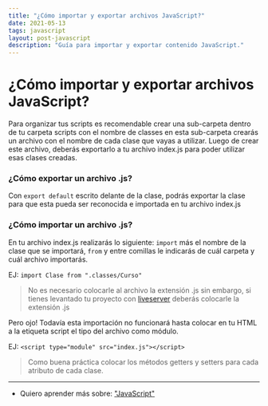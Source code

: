 ```yaml
---
title: "¿Cómo importar y exportar archivos JavaScript?"
date: 2021-05-13
tags: javascript
layout: post-javascript
description: "Guía para importar y exportar contenido JavaScript."
---
```


# ¿Cómo importar y exportar archivos JavaScript?

Para organizar tus scripts es recomendable crear una sub-carpeta dentro de tu carpeta scripts con el nombre de classes en esta sub-carpeta crearás un archivo con el nombre de cada clase que vayas a utilizar. Luego de crear este archivo, deberás exportarlo a tu archivo index.js para poder utilizar esas clases creadas.

### ¿Cómo exportar un archivo .js?

Con `export default` escrito delante de la clase, podrás exportar la clase para que esta pueda ser reconocida e importada en tu archivo index.js

### ¿Cómo importar un archivo .js?

En tu archivo index.js realizarás lo siguiente: `import` más el nombre de la clase que se importará, `from` y entre comillas le indicarás de cuál carpeta y cuál archivo importarás.

EJ: `import Clase from ".classes/Curso"`

> No es necesario colocarle al archivo la extensión .js sin embargo, si tienes levantado tu proyecto con [liveserver](https://marketplace.visualstudio.com/items?itemName=ritwickdey.LiveServer) deberás colocarle la extensión .js

Pero ojo! Todavía esta importación no funcionará hasta colocar en tu HTML a la etiqueta script el tipo del archivo como módulo.

EJ: `<script type="module" src="index.js"></script>`

> Como buena práctica colocar los métodos getters y setters para cada atributo de cada clase.

***

- Quiero aprender más sobre: ["JavaScript"](../00/javascript)
